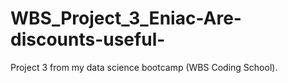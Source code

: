 # WBS_Project_3_Eniac-Are-discounts-useful-
Project 3 from my data science bootcamp (WBS Coding School). 
